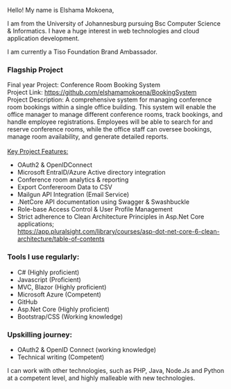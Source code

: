 
Hello! My name is Elshama Mokoena, 

I am from the University of Johannesburg pursuing Bsc Computer Science & Informatics.
I have a huge interest in web technologies and cloud application development.

I am currently a Tiso Foundation Brand Ambassador.

### Flagship Project
Final year Project: Conference Room Booking System\
Project Link: <https://github.com/elshamamokoena/BookingSystem>\
Project Description: A comprehensive system for managing conference room bookings within a 
single office building. This system will enable the office manager to manage different 
conference rooms, track bookings, and handle employee registrations. Employees will 
be able to search for and reserve conference rooms, while the office staff can oversee 
bookings, manage room availability, and generate detailed reports.\
\
<u>Key Project Features:</u>
- OAuth2 & OpenIDConnect
- Microsoft EntraID/Azure Active directory integration
- Conference room analytics & reporting
- Export Confereroom Data to CSV
- Mailgun API Integration (Email Service)
- .NetCore API documentation using Swagger & Swashbuckle
- Role-base Access Control & User Profile Management
- Strict adherence to Clean Architecture Principles in Asp.Net Core applications;\
  <https://app.pluralsight.com/library/courses/asp-dot-net-core-6-clean-architecture/table-of-contents>
     
### Tools I use regularly:
  - C# (Highly proficient)
  - Javascript (Proficient)
  - MVC, Blazor (Highly proficient)
  - Microsoft Azure (Competent)
  - GitHub 
  - Asp.Net Core (Highly proficient)
  - Bootstrap/CSS (Working knowledge)
### Upskilling journey:
  - OAuth2 & OpenID Connect (working knowledge)
  - Technical writing (Competent)

I can work with other technologies, such as PHP, Java, Node.Js and Python at a competent level, and highly malleable with new technologies.
